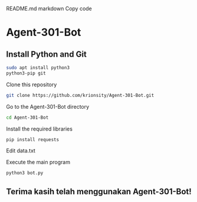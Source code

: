 README.md
markdown
Copy code
# Agent-301-Bot

## Install Python and Git

```bash
sudo apt install python3
python3-pip git 
```
Clone this repository
```bash
git clone https://github.com/krionsity/Agent-301-Bot.git
```
Go to the Agent-301-Bot directory
```bash
cd Agent-301-Bot
```
Install the required libraries
```bash
pip install requests
```
Edit data.txt

Execute the main program

```bash
python3 bot.py
```
## Terima kasih telah menggunakan Agent-301-Bot!

